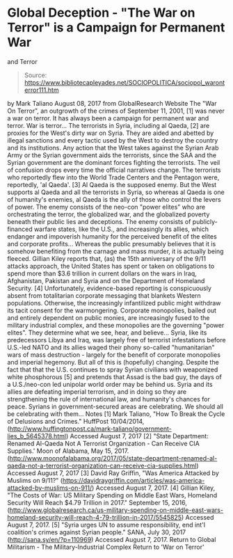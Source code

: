 # Global Deception - "The War on Terror" is a Campaign for Permanent War 
and Terror

> Source: https://www.bibliotecapleyades.net/SOCIOPOLITICA/sociopol_waronterror111.htm

by Mark Taliano August 08, 2017 from GlobalResearch Website
The "War On Terror", an outgrowth of the crimes of September 11, 2001, [1] was never a war on terror. It has always been a campaign for permanent war and terror. War is terror... The terrorists in Syria, including al Qaeda, [2] are proxies for the West's dirty war on Syria.
They are aided and abetted by illegal sanctions and every tactic used by the West to destroy the country and its institutions. Any action that the West takes against the Syrian Arab Army or the Syrian government aids the terrorists, since the SAA and the Syrian government are the dominant forces fighting the terrorists. The veil of confusion drops every time the official narratives change.
The terrorists who reportedly flew into the World Trade Centers and the Pentagon were, reportedly, 'al Qaeda'. [3]
Al Qaeda is the supposed enemy. But the West supports al Qaeda and all the terrorists in Syria, so whereas al Qaeda is one of humanity's enemies, al Qaeda is the ally of those who control the levers of power.
The enemy consists of the neo-con "power elites" who are orchestrating the terror, the globalized war, and the globalized poverty beneath their public lies and deceptions.
The enemy consists of publicly-financed warfare states, like the U.S., and increasingly its allies, which endanger and impoverish humanity for the perceived benefit of the elites and corporate profits... Whereas the public presumably believes that it is somehow benefiting from the carnage and mass murder, it is actually being fleeced.
Gillian Kiley reports that,
(as) the 15th anniversary of the 9/11 attacks approach, the United States has spent or taken on obligations to spend more than $3.6 trillion in current dollars on the wars in Iraq, Afghanistan, Pakistan and Syria and on the Department of Homeland Security. [4]
Unfortunately, evidence-based reporting is conspicuously absent from totalitarian corporate messaging that blankets Western populations.
Otherwise, the increasingly infantilized public might withdraw its tacit consent for the warmongering. Corporate monopolies, bailed out and entirely dependent on public monies, are increasingly fused to the military industrial complex, and these monopolies are the governing "power elites".
They determine what we see, hear, and believe... Syria, like its predecessors Libya and Iraq, was largely free of terrorist infestations before U.S.-led NATO and its allies waged their phony so-called "humanitarian" wars of mass destruction - largely for the benefit of corporate monopolies and imperial hegemony. But all of this is (hopefully) changing.
Despite the fact that that the U.S. continues to spray Syrian civilians with weaponized white phosphorous [5] and pretends that Assad is the bad guy, the days of a U.S./neo-con led unipolar world order may be behind us. Syria and its allies are defeating imperial terrorism, and in doing so they are strengthening the rule of international law, and humanity's chances for peace. Syrians in government-secured areas are celebrating.
We should all be celebrating with them...
Notes
[1] Mark Taliano, "How To Break the Cycle of Delusions and Crimes." HuffPost 10/04/2014, (http://www.huffingtonpost.ca/mark-taliano/government-lies_b_5645378.html) Accessed August 7, 2017 [2] "State Department: Renamed Al-Qaeda Not A Terrorist Organization - Can Receive CIA Supplies.' Moon of Alabama, May 15, 2017. (http://www.moonofalabama.org/2017/05/state-department-renamed-al-qaeda-not-a-terrorist-organization-can-receive-cia-supplies.html) Accessed August 7, 2017 [3] David Ray Griffin, "Was America Attacked by Muslims on 9/11?" (https://davidraygriffin.com/articles/was-america-attacked-by-muslims-on-911/) Accessed August 7, 2017. [4] Gillian Kiley, "The Costs of War: US Military Spending on Middle East Wars, Homeland Security Will Reach $4.79 Trillion in 2017." September 15, 2016, (http://www.globalresearch.ca/us-military-spending-on-middle-east-wars-homeland-security-will-reach-4-79-trillion-in-2017/5545825) Accessed August 7, 2017. [5] "Syria urges UN to assume responsibility, end int'l coalition's crimes against Syrian people." SANA, July 30, 2017 (http://sana.sy/en/?p=110969) Accessed August 7, 2017.
Return to Global Militarism - The Military-Industrial Complex
Return to 'War on Terror'
